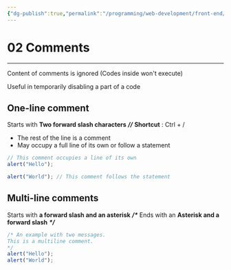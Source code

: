 ```yaml
---
{"dg-publish":true,"permalink":"/programming/web-development/front-end/javascript-vanilla/01-basics/01-code-structure/02-comments/","tags":["programming","webdevelopment","frontend","JavaScript"]}
---
```



# 02 Comments

---

Content of comments is ignored (Codes inside won't execute)

Useful in temporarily disabling a part of a code

## One-line comment

Starts with **Two forward slash characters**
**_//_**
**Shortcut** : Ctrl + /

- The rest of the line is a comment
- May occupy a full line of its own or follow a statement

```javascript
// This comment occupies a line of its own
alert("Hello");

alert("World"); // This comment follows the statement
```

## Multi-line comments

Starts with **a forward slash and an asterisk** **_/\*_**
Ends with an **Asterisk and a forward slash** **_\*/_**

```javascript
/* An example with two messages.
This is a multiline comment.
*/
alert("Hello");
alert("World");
```

